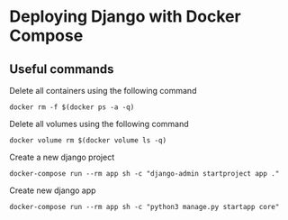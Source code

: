 # Deploying Django with Docker Compose

## Useful commands

Delete all containers using the following command

    docker rm -f $(docker ps -a -q)

Delete all volumes using the following command

    docker volume rm $(docker volume ls -q)

Create a new django project

    docker-compose run --rm app sh -c "django-admin startproject app ."

Create new django app

    docker-compose run --rm app sh -c "python3 manage.py startapp core"